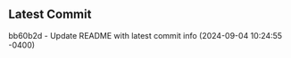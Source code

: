 
## Latest Commit
bb60b2d - Update README with latest commit info (2024-09-04 10:24:55 -0400) <Yunxi-Zhou>
